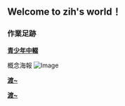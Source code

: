 ## Welcome to zih's world！

### 作業足跡

**[青少年中輟](https://drive.google.com/file/d/1AWstmHcsNNsRHOdswi4CVpwHB6-KRIAt/view?usp=sharing)**

概念海報
![Image](https://i.imgur.com/Hvh7SXq.jpg)

**[渡~](https://docs.google.com/presentation/d/1K8gadJgCLoABcs4Gb9hnDKlzUWX9VHv-QneO-fr1yYY/edit?usp=sharing)**

**[渡~](https://docs.google.com/presentation/d/1K8gadJgCLoABcs4Gb9hnDKlzUWX9VHv-QneO-fr1yYY/edit?usp=sharing)**
